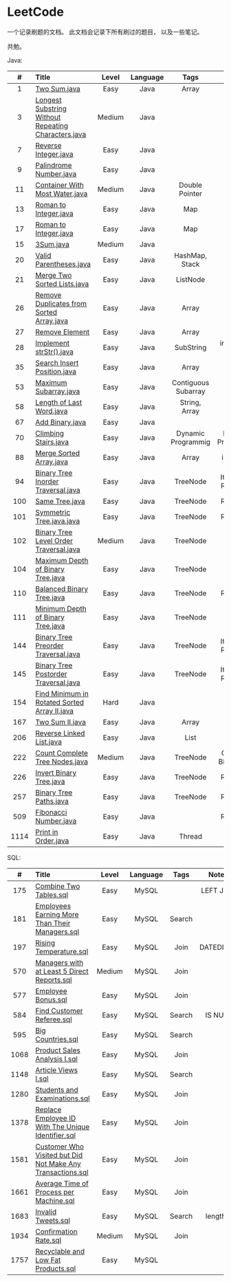 # LeetCode

一个记录刷题的文档。
此文档会记录下所有刷过的题目，
以及一些笔记。

共勉。

Java:

|    #    |      Title    | Level  | Language  | Tags |   Notes   |
|:-------:|:--------------|:------:|:---------:|:----:|:---------:|
|1|[Two Sum.java](https://github.com/AaronPhantomhive/LeetCode/blob/master/Java/1.%20Two%20Sum.java)|Easy|Java|Array||
|3|[Longest Substring Without Repeating Characters.java](https://github.com/AaronPhantomhive/LeetCode/blob/master/Java/3.%20Longest%20Substring%20Without%20Repeating%20Characters.java)|Medium|Java|||
|7|[Reverse Integer.java](https://github.com/AaronPhantomhive/LeetCode/blob/master/Java/7.%20Reverse%20Integer.java)|Easy|Java|||
|9|[Palindrome Number.java](https://github.com/AaronPhantomhive/LeetCode/blob/master/Java/9.%20Palindrome%20Number.java)|Easy|Java||include python|
|11|[Container With Most Water.java](https://github.com/AaronPhantomhive/LeetCode/blob/master/Java/11.%20Container%20With%20Most%20Water.java)|Medium|Java|Double Pointer||
|13|[Roman to Integer.java](https://github.com/AaronPhantomhive/LeetCode/blob/master/Java/13.%20Roman%20to%20Integer.java)|Easy|Java|Map||
|17|[Roman to Integer.java](https://github.com/AaronPhantomhive/LeetCode/blob/master/Java/13.%20Roman%20to%20Integer.java)|Easy|Java|Map||
|15|[3Sum.java](https://github.com/AaronPhantomhive/LeetCode/blob/master/Java/15.%203Sum.java)|Medium|Java|||
|20|[Valid Parentheses.java](https://github.com/AaronPhantomhive/LeetCode/blob/master/Java/20.%20Valid%20Parentheses.java)|Easy|Java|HashMap, Stack||
|21|[Merge Two Sorted Lists.java](https://github.com/AaronPhantomhive/LeetCode/blob/master/Java/21.%20Merge%20Two%20Sorted%20Lists.java)|Easy|Java|ListNode||
|26|[Remove Duplicates from Sorted Array.java](https://github.com/AaronPhantomhive/LeetCode/blob/master/Java/26.%20Remove%20Duplicates%20from%20Sorted%20Array.java)|Easy|Java|Array||
|27|[Remove Element](https://github.com/AaronPhantomhive/LeetCode/blob/master/Java/27.%20Remove%20Element.java)|Easy|Java|Array||
|28|[Implement strStr().java](https://github.com/AaronPhantomhive/LeetCode/blob/master/Java/28.%20Implement%20strStr().java)|Easy|Java|SubString|interesting solution|
|35|[Search Insert Position.java](https://github.com/AaronPhantomhive/LeetCode/blob/master/Java/35.%20Search%20Insert%20Position.java)|Easy|Java|Array||
|53|[Maximum Subarray.java](https://github.com/AaronPhantomhive/LeetCode/blob/master/Java/53.%20Maximum%20Subarray.java)|Easy|Java|Contiguous Subarray||
|58|[Length of Last Word.java](https://github.com/AaronPhantomhive/LeetCode/blob/master/Java/58.%20Length%20of%20Last%20Word.java)|Easy|Java|String, Array||
|67|[Add Binary.java](https://github.com/AaronPhantomhive/LeetCode/blob/master/Java/67.%20Add%20Binary.java)|Easy|Java|||
|70|[Climbing Stairs.java](https://github.com/AaronPhantomhive/LeetCode/blob/master/Java/70.%20Climbing%20Stairs.java)|Easy|Java|Dynamic Programmig|Dynamic Programmig|
|88|[Merge Sorted Array.java](https://github.com/AaronPhantomhive/LeetCode/blob/master/Java/88.%20Merge%20Sorted%20Array.java)|Easy|Java|Array|include js|
|94|[Binary Tree Inorder Traversal.java](https://github.com/AaronPhantomhive/LeetCode/blob/master/Java/94.%20Binary%20Tree%20Inorder%20Traversal.java)|Easy|Java|TreeNode|Iteration & Recursion|
|100|[Same Tree.java](https://github.com/AaronPhantomhive/LeetCode/blob/master/Java/100.%20Same%20Tree.java)|Easy|Java|TreeNode|Recursion|
|101|[Symmetric Tree.java.java](https://github.com/AaronPhantomhive/LeetCode/blob/master/Java/101.%20Symmetric%20Tree.java)|Easy|Java|TreeNode|Recursion|
|102|[Binary Tree Level Order Traversal.java](https://github.com/AaronPhantomhive/LeetCode/blob/master/Java/102.%20Binary%20Tree%20Level%20Order%20Traversal.java)|Medium|Java|TreeNode||
|104|[Maximum Depth of Binary Tree.java](https://github.com/AaronPhantomhive/LeetCode/blob/master/Java/104.%20Maximum%20Depth%20of%20Binary%20Tree.java)|Easy|Java|TreeNode|DFS|
|110|[Balanced Binary Tree.java](https://github.com/AaronPhantomhive/LeetCode/blob/master/Java/110.%20Balanced%20Binary%20Tree.java)|Easy|Java|TreeNode|Recursion|
|111|[Minimum Depth of Binary Tree.java](https://github.com/AaronPhantomhive/LeetCode/blob/master/Java/111.%20Minimum%20Depth%20of%20Binary%20Tree.java)|Easy|Java|TreeNode|BFS|
|144|[Binary Tree Preorder Traversal.java](https://github.com/AaronPhantomhive/LeetCode/blob/master/Java/144.%20Binary%20Tree%20Preorder%20Traversal.java)|Easy|Java|TreeNode|Iteration & Recursion|
|145|[Binary Tree Postorder Traversal.java](https://github.com/AaronPhantomhive/LeetCode/blob/master/Java/145.%20Binary%20Tree%20Postorder%20Traversal.java)|Easy|Java|TreeNode|Iteration & Recursion|
|154|[Find Minimum in Rotated Sorted Array II.java](https://github.com/AaronPhantomhive/LeetCode/blob/master/Java/154.%20Find%20Minimum%20in%20Rotated%20Sorted%20Array%20II.java)|Hard|Java|||
|167|[Two Sum II.java](https://github.com/AaronPhantomhive/LeetCode/blob/master/Java/1.%20Two%20Sum.java)|Easy|Java|Array||
|206|[Reverse Linked List.java](https://github.com/AaronPhantomhive/LeetCode/blob/master/Java/206.%20Reverse%20Linked%20List.java)|Easy|Java|List||
|222|[Count Complete Tree Nodes.java](https://github.com/AaronPhantomhive/LeetCode/blob/master/Java/222.%20Count%20Complete%20Tree%20Nodes.java)|Medium|Java|TreeNode|Complete Binary Tree|
|226|[Invert Binary Tree.java](https://github.com/AaronPhantomhive/LeetCode/blob/master/Java/226.%20Invert%20Binary%20Tree.java)|Easy|Java|TreeNode|Recursion|
|257|[Binary Tree Paths.java](https://github.com/AaronPhantomhive/LeetCode/blob/master/Java/257.%20Binary%20Tree%20Paths.java)|Easy|Java|TreeNode|Recursion|
|509|[Fibonacci Number.java](https://github.com/AaronPhantomhive/LeetCode/blob/master/Java/509.%20Fibonacci%20Number.java)|Easy|Java||Recursion|
|1114|[Print in Order.java](https://github.com/AaronPhantomhive/LeetCode/blob/master/Thread/1114.%20Print%20in%20Order.java)|Easy|Java|Thread||

SQL:

|    #    |      Title    | Level  | Language  | Tags |   Notes   |
|:-------:|:--------------|:------:|:---------:|:----:|:---------:|
|175|[Combine Two Tables.sql](https://github.com/AaronPhantomhive/LeetCode/blob/master/MySQL/175.%20Combine%20Two%20Tables.sql)|Easy|MySQL||LEFT JOIN|
|181|[Employees Earning More Than Their Managers.sql](https://github.com/AaronPhantomhive/LeetCode/blob/master/MySQL/181.%20Employees%20Earning%20More%20Than%20Their%20Managers.sql)|Easy|MySQL|Search||
|197|[Rising Temperature.sql](https://github.com/AaronPhantomhive/LeetCode/blob/master/MySQL/197.%20Rising%20Temperature.sql)|Easy|MySQL|Join|DATEDIFF()|
|570|[Managers with at Least 5 Direct Reports.sql](https://github.com/AaronPhantomhive/LeetCode/blob/master/MySQL/570.%20Managers%20with%20at%20Least%205%20Direct%20Reports.sql)|Medium|MySQL|Join||
|577|[Employee Bonus.sql](https://github.com/AaronPhantomhive/LeetCode/blob/master/MySQL/577.%20Employee%20Bonus.sql)|Easy|MySQL|Join||
|584|[Find Customer Referee.sql](https://github.com/AaronPhantomhive/LeetCode/blob/master/MySQL/584.%20Find%20Customer%20Referee.sql)|Easy|MySQL|Search|IS NULL|
|595|[Big Countries.sql](https://github.com/AaronPhantomhive/LeetCode/blob/master/MySQL/595.%20Big%20Countries.sql)|Easy|MySQL|Search||
|1068|[Product Sales Analysis I.sql](https://github.com/AaronPhantomhive/LeetCode/blob/master/MySQL/1068.%20Product%20Sales%20Analysis%20I.sql)|Easy|MySQL|Join||
|1148|[Article Views I.sql](https://github.com/AaronPhantomhive/LeetCode/blob/master/MySQL/1148.%20Article%20Views%20I.sql)|Easy|MySQL|Search||
|1280|[Students and Examinations.sql](https://github.com/AaronPhantomhive/LeetCode/blob/master/MySQL/1280.%20Students%20and%20Examinations.sql)|Easy|MySQL|Join||
|1378|[Replace Employee ID With The Unique Identifier.sql](https://github.com/AaronPhantomhive/LeetCode/blob/master/MySQL/1378.%20Replace%20Employee%20ID%20With%20The%20Unique%20Identifier.sql)|Easy|MySQL|Join||
|1581|[Customer Who Visited but Did Not Make Any Transactions.sql](https://github.com/AaronPhantomhive/LeetCode/blob/master/MySQL/1581.%20Customer%20Who%20Visited%20but%20Did%20Not%20Make%20Any%20Transactions.sql)|Easy|MySQL|Join||
|1661|[Average Time of Process per Machine.sql](https://github.com/AaronPhantomhive/LeetCode/blob/master/MySQL/1661.%20Average%20Time%20of%20Process%20per%20Machine.sql)|Easy|MySQL|Join||
|1683|[Invalid Tweets.sql](https://github.com/AaronPhantomhive/LeetCode/blob/master/MySQL/1683.%20Invalid%20Tweets.sql)|Easy|MySQL|Search|length()|
|1934|[Confirmation Rate.sql](https://github.com/AaronPhantomhive/LeetCode/blob/master/MySQL/1934.%20Confirmation%20Rate.sql)|Medium|MySQL|Join||
|1757|[Recyclable and Low Fat Products.sql](https://github.com/AaronPhantomhive/LeetCode/blob/master/MySQL/1757.Recyclable%20and%20Low%20Fat%20Products.sql)|Easy|MySQL|||

